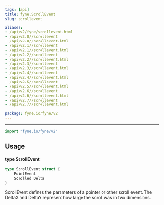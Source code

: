 ```yaml
---
tags: [api]
title: fyne.ScrollEvent
slug: scrollevent

aliases:
- /api/v2/fyne/scrollevent.html
- /api/v2.0//scrollevent
- /api/v2.0//scrollevent.html
- /api/v2.1//scrollevent
- /api/v2.1//scrollevent.html
- /api/v2.2//scrollevent
- /api/v2.2//scrollevent.html
- /api/v2.3//scrollevent
- /api/v2.3//scrollevent.html
- /api/v2.4//scrollevent
- /api/v2.4//scrollevent.html
- /api/v2.5//scrollevent
- /api/v2.5//scrollevent.html
- /api/v2.6//scrollevent
- /api/v2.6//scrollevent.html
- /api/v2.7//scrollevent
- /api/v2.7//scrollevent.html

package: fyne.io/fyne/v2
---
```



---
```go
import "fyne.io/fyne/v2"
```

## Usage

#### type ScrollEvent

```go
type ScrollEvent struct {
	PointEvent
	Scrolled Delta
}
```

ScrollEvent defines the parameters of a pointer or other scroll event. The DeltaX and DeltaY represent how large the scroll was in two dimensions.
